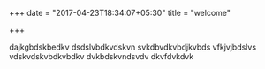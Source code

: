 +++
date = "2017-04-23T18:34:07+05:30"
title = "welcome"

+++

dajkgbdskbedkv
dsdslvbdkvdskvn
svkdbvdkvbdjkvbds
vfkjvjbdslvs
vdskvdskvbdkvbdkv
dvkbdskvndsvdv
dkvfdvkdvk

